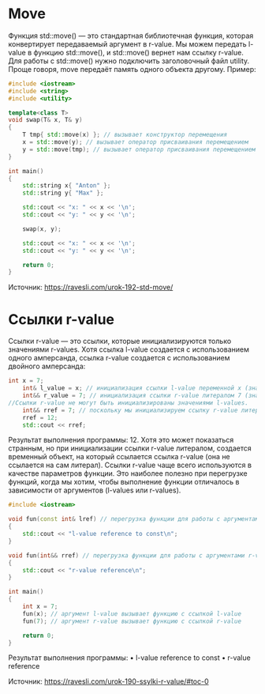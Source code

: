 # Move
Функция std::move() — это стандартная библиотечная функция, которая конвертирует передаваемый аргумент в r-value. Мы можем передать l-value в функцию std::move(), и std::move() вернет нам ссылку r-value. Для работы с std::move() нужно подключить заголовочный файл utility.
Проще говоря, move передаёт память одного объекта другому.
Пример:
```c++
#include <iostream>
#include <string>
#include <utility>

template<class T>
void swap(T& x, T& y)
{
	T tmp{ std::move(x) }; // вызывает конструктор перемещения
	x = std::move(y); // вызывает оператор присваивания перемещением
	y = std::move(tmp); // вызывает оператор присваивания перемещением
}

int main()
{
	std::string x{ "Anton" };
	std::string y{ "Max" };

	std::cout << "x: " << x << '\n';
	std::cout << "y: " << y << '\n';

	swap(x, y);

	std::cout << "x: " << x << '\n';
	std::cout << "y: " << y << '\n';

	return 0;
}
```
Источник: https://ravesli.com/urok-192-std-move/ 
 
# Ссылки r-value
Ссылки r-value — это ссылки, которые инициализируются только значениями r-values. Хотя ссылка l-value создается с использованием одного амперсанда, ссылка r-value создается с использованием двойного амперсанда:
```c++
int x = 7;
	int& l_value = x; // инициализация ссылки l-value переменной x (значение l-value)
	int&& r_value = 7; // инициализация ссылки r-value литералом 7 (значение r-value)
//Ссылки r-value не могут быть инициализированы значениями l-values.
    int&& rref = 7; // поскольку мы инициализируем ссылку r-value литералом 7, то создается временный объект со значением 7, на который указывает ссылка r-value
    rref = 12;
    std::cout << rref;
```
Результат выполнения программы: 12.
Хотя это может показаться странным, но при инициализации ссылки r-value литералом, создается временный объект, на который ссылается ссылка r-value (она не ссылается на сам литерал).
Ссылки r-value чаще всего используются в качестве параметров функции. Это наиболее полезно при перегрузке функций, когда мы хотим, чтобы выполнение функции отличалось в зависимости от аргументов (l-values или r-values).

```c++
#include <iostream>

void fun(const int& lref) // перегрузка функции для работы с аргументами l-values
{
	std::cout << "l-value reference to const\n";
}

void fun(int&& rref) // перегрузка функции для работы с аргументами r-values
{
	std::cout << "r-value reference\n";
}

int main()
{
	int x = 7;
	fun(x); // аргумент l-value вызывает функцию с ссылкой l-value
	fun(7); // аргумент r-value вызывает функцию с ссылкой r-value

	return 0;
}
```
Результат выполнения программы:
•	l-value reference to const
•	r-value reference

Источник: https://ravesli.com/urok-190-ssylki-r-value/#toc-0 

